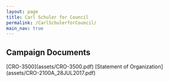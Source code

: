 ```yaml
---
layout: page
title: Carl Schuler for Council
permalink: /CarlSchulerforCouncil/
main_nav: true
---
```

## Campaign Documents

<p>[CRO-3500](assets/CRO-3500.pdf)
[Statement of Organization](assets/CRO-2100A_28JUL2017.pdf)</p>
